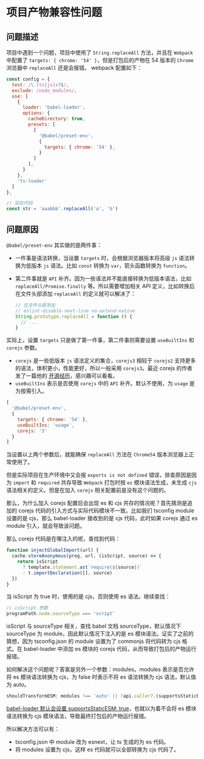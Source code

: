 # 项目产物兼容性问题

## 问题描述

项目中遇到一个问题，项目中使用了 `String.replaceAll` 方法，并且在 `Webpack` 中配置了 `targets: { chrome: '54' }`，但是打包后的产物在 54 版本的 `Chrome` 浏览器中 `replaceAll` 还是会报错。 webpack 配置如下：

```js
const config = {
  test: /\.(ts|js)x?$/,
  exclude: /node_modules/,
  use: [
    {
      loader: 'babel-loader',
      options: {
        cacheDirectory: true,
        presets: [
          [
            '@babel/preset-env',
            {
              targets: { chrome: '54' },
            }
          ]
        ],
      }
    },
    'ts-loader'
  ]
},
```

```js
// 实际代码
const str = 'aaabbb'.replaceAll('a', 'b')
```

## 问题原因

`@babel/preset-env` 其实做的是两件事：
  
- 一件事是语法转换，当设置 `targets` 时，会根据浏览器版本将高级 `js` 语法转换为低版本 `js` 语法。比如 `const` 转换为 `var`，箭头函数转换为 `function`。
- 第二件事就是 `API` 补齐。因为一些语法并不能直接转换为低版本语法，比如 `replaceAll/Promise.finally` 等。所以需要增加相关 API 定义，比如转换后在文件头部添加 `replaceAll` 的定义就可以解决了：

  ```js
  // 在文件头部添加
  // eslint-disable-next-line no-extend-native
  String.prototype.replaceAll = function () {
    // ...
  }
  ```

实际上，设置 `targets` 只是做了第一件事，第二件事则需要设置 `useBuiltIns` 和 `corejs` 参数。

- `corejs` 是一些低版本 `js` 语法定义的集合，`corejs3` 相较于 `corejs2` 支持更多的语法，体积更小，性能更好，所以一般采用 `corejs3`。最近 corejs 的作者发了一篇他的 [开源经历](https://github.com/zloirock/core-js/blob/master/docs/2023-02-14-so-whats-next.md)，感兴趣可以看看。
- `useBuiltIns` 表示是否使用 `corejs` 中的 `API` 补齐。默认不使用，为 `usage` 是为按需引入。

``` js
[
  '@babel/preset-env',
  {
    targets: { chrome: '54' },
    useBuiltIns: 'usage',
    corejs: '3'
  }
]
```

当设置以上两个参数后，就能确保 `replaceAll` 方法在 `Chrome54` 版本浏览器上正常使用了。

但是实际项目在生产环境中又会报 `exports is not defined` 错误，排查原因是因为 `import` 和 `required` 共存导致 `Webpack` 打包时按 `es` 模块语法生成，未生成 `cjs` 语法相关的定义。但是在加入 `corejs` 相关配置前是没有这个问题的。

那么，为什么加入 corejs 配置后会出现 es 和 cjs 共存的情况呢？首先猜测是追加的 corejs 代码的引入方式与实际代码模块不一致。比如我们 tsconfig module 设置的是 cjs，那么 babel-loader 接收到的是 cjs 代码，此时如果 corejs 通过 es module 引入，就会导致该问题。

那么 corejs 代码是在哪注入的呢，查找到代码：

```js
function injectGlobalImport(url) {
  cache.storeAnonymous(prog, url, (isScript, source) => {
    return isScript
      ? template.statement.ast`require(${source})`
      : t.importDeclaration([], source)
  })
}
```

当 isScript 为 true 时，使用的是 cjs，否则使用 es 语法。继续查找：

```js
// isScript 参数
programPath.node.sourceType === 'script'
```

isScript 与 sourceType 相关，查找 babel 文档 sourceType，默认情况下 sourceType 为 module，因此默认情况下注入的是 es 模块语法。证实了之前的猜想，因为 tsconfig.json 的 module 设置为了 commonjs 将代码转为 cjs 格式。在 babel-loader 中添加 es 模块的 corejs 代码，从而导致打包后的产物运行报错。

如何解决这个问题呢？答案是另外一个参数：modules。modules 表示是否允许将 es 模块语法转换为 cjs，为 false 时表示不将 es 语法转换为 cjs 语法，默认值为 auto。

```js
shouldTransformESM: modules !== 'auto' || !api.caller?.(supportsStaticESM)
```

[babel-loader 默认会设置 supportsStaticESM: true](https://github.com/babel/babel-loader/blob/main/src/injectCaller.js#L16)，也就以为着不会将 es 模块语法转换为 cjs 模块语法，导致最终打包后的产物运行报错。

所以解决方法可以有：

- tsconfig.json 中 module 改为 esnext，让 ts 生成的为 es 代码。
- 将 modules 设置为 cjs，这样 es 代码就可以全部转换为 cjs 代码了。
